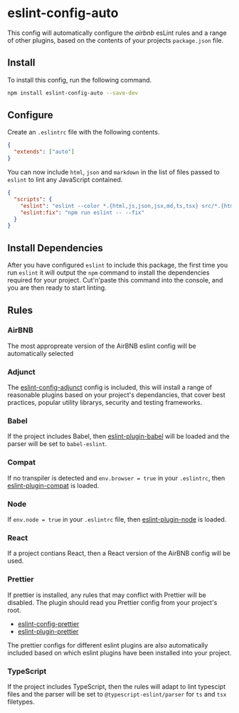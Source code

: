 # eslint-config-auto

This config will automatically configure the *airbnb* esLint rules and a range of other plugins, based on the contents of your projects `package.json` file.

## Install

To install this config, run the following command.

```sh
npm install eslint-config-auto --save-dev
```

## Configure

Create an `.eslintrc` file with the following contents.

```json
{
  "extends": ["auto"]
}
```

You can now include `html`, `json` and `markdown` in the list of files passed to `eslint` to lint any JavaScript contained.

```json
{
  "scripts": {
    "eslint": "eslint --color *.{html,js,json,jsx,md,ts,tsx} src/*.{html,js,json,jsx,md,ts,tsx}",
    "eslint:fix": "npm run eslint -- --fix"
  }
}
```

## Install Dependencies

After you have configured `eslint` to include this package, the first time you run `eslint` it will output the `npm` command to install the dependencies required for your project. Cut'n'paste this command into the console, and you are then ready to start linting.

## Rules

### AirBNB

The most appropreate version of the AirBNB eslint config will be automatically selected

### Adjunct

The [eslint-config-adjunct](https://github.com/davidjbradshaw/eslint-config-adjunct#plugins) config is included, this will install a range of reasonable plugins based on your project's dependancies, that cover best practices, popular utility librarys, security and testing frameworks.

### Babel

If the project includes Babel, then [eslint-plugin-babel]() will be loaded and the parser will be set to `babel-eslint`.

### Compat

If no transpiler is detected and `env.browser = true` in your `.eslintrc`, then [eslint-plugin-compat](https://github.com/amilajack/eslint-plugin-compat) is loaded.

### Node

If `env.node = true` in your `.eslintrc` file, then [eslint-plugin-node](https://github.com/mysticatea/eslint-plugin-node) is loaded.

### React

If a project contians React, then a React version of the AirBNB config will be used.

### Prettier

If prettier is installed, any rules that may conflict with Prettier will be disabled. The plugin should read you Prettier config from your project's root.

- [eslint-config-prettier](https://github.com/prettier/eslint-config-prettier)
- [eslint-plugin-prettier](https://github.com/prettier/eslint-plugin-prettier)

The prettier configs for different eslint plugins are also automatically included based on which eslint plugins have been installed into your project.
### TypeScript

If the project includes TypeScript, then the rules will adapt to lint typescipt files and the parser will be set to `@typescript-eslint/parser` for `ts` and `tsx` filetypes.
